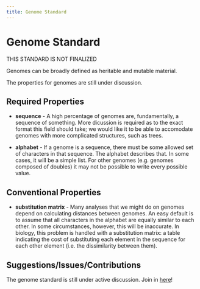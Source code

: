 ```yaml
---
title: Genome Standard
---
```

# Genome Standard

THIS STANDARD IS NOT FINALIZED

Genomes can be broadly defined as heritable and mutable material.

The properties for genomes are still under discussion.

## Required Properties

- **sequence** - A high percentage of genomes are, fundamentally, a sequence of something. More dicussion is required as to the exact format this field should take; we would like it to be able to accomodate genomes with more complicated structures, such as trees.

- **alphabet** - If a genome is a sequence, there must be some allowed set of characters in that sequence. The alphabet describes that. In some cases, it will be a simple list. For other genomes (e.g. genomes composed of doubles) it may not be possible to write every possible value.

## Conventional Properties

- **substitution matrix** - Many analyses that we might do on genomes depend on calculating distances between genomes. An easy default is to assume that all characters in the alphabet are equally similar to each other. In some circumstances, however, this will be inaccurate. In biology, this problem is handled with a substitution matrix: a table indicating the cost of substituting each element in the sequence for each other element (i.e. the dissimilarity between them).

## Suggestions/Issues/Contributions

The genome standard is still under active discussion. Join in [here](https://github.com/alife-data-standards/alife-data-standards/issues?q=is%3Aissue+is%3Aopen+label%3Agenome)!
